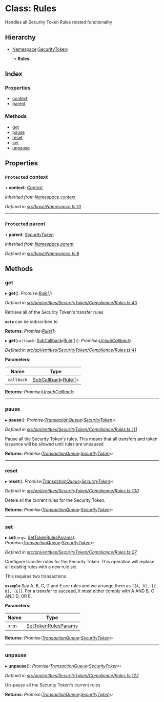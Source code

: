 # Class: Rules

Handles all Security Token Rules related functionality

## Hierarchy

* [Namespace](_src_base_namespace_.namespace.md)‹[SecurityToken](_src_api_entities_securitytoken_index_.securitytoken.md)›

  ↳ **Rules**

## Index

### Properties

* [context](_src_api_entities_securitytoken_compliance_rules_.rules.md#protected-context)
* [parent](_src_api_entities_securitytoken_compliance_rules_.rules.md#protected-parent)

### Methods

* [get](_src_api_entities_securitytoken_compliance_rules_.rules.md#get)
* [pause](_src_api_entities_securitytoken_compliance_rules_.rules.md#pause)
* [reset](_src_api_entities_securitytoken_compliance_rules_.rules.md#reset)
* [set](_src_api_entities_securitytoken_compliance_rules_.rules.md#set)
* [unpause](_src_api_entities_securitytoken_compliance_rules_.rules.md#unpause)

## Properties

### `Protected` context

• **context**: *[Context](_src_context_index_.context.md)*

*Inherited from [Namespace](_src_base_namespace_.namespace.md).[context](_src_base_namespace_.namespace.md#protected-context)*

*Defined in [src/base/Namespace.ts:10](https://github.com/PolymathNetwork/polymesh-sdk/blob/2aa4a44/src/base/Namespace.ts#L10)*

___

### `Protected` parent

• **parent**: *[SecurityToken](_src_api_entities_securitytoken_index_.securitytoken.md)*

*Inherited from [Namespace](_src_base_namespace_.namespace.md).[parent](_src_base_namespace_.namespace.md#protected-parent)*

*Defined in [src/base/Namespace.ts:8](https://github.com/PolymathNetwork/polymesh-sdk/blob/2aa4a44/src/base/Namespace.ts#L8)*

## Methods

###  get

▸ **get**(): *Promise‹[Rule](../interfaces/_src_types_index_.rule.md)[]›*

*Defined in [src/api/entities/SecurityToken/Compliance/Rules.ts:40](https://github.com/PolymathNetwork/polymesh-sdk/blob/2aa4a44/src/api/entities/SecurityToken/Compliance/Rules.ts#L40)*

Retrieve all of the Security Token's transfer rules

**`note`** can be subscribed to

**Returns:** *Promise‹[Rule](../interfaces/_src_types_index_.rule.md)[]›*

▸ **get**(`callback`: [SubCallback](../modules/_src_types_index_.md#subcallback)‹[Rule](../interfaces/_src_types_index_.rule.md)[]›): *Promise‹[UnsubCallback](../modules/_src_types_index_.md#unsubcallback)›*

*Defined in [src/api/entities/SecurityToken/Compliance/Rules.ts:41](https://github.com/PolymathNetwork/polymesh-sdk/blob/2aa4a44/src/api/entities/SecurityToken/Compliance/Rules.ts#L41)*

**Parameters:**

Name | Type |
------ | ------ |
`callback` | [SubCallback](../modules/_src_types_index_.md#subcallback)‹[Rule](../interfaces/_src_types_index_.rule.md)[]› |

**Returns:** *Promise‹[UnsubCallback](../modules/_src_types_index_.md#unsubcallback)›*

___

###  pause

▸ **pause**(): *Promise‹[TransactionQueue](_src_base_transactionqueue_.transactionqueue.md)‹[SecurityToken](_src_api_entities_securitytoken_index_.securitytoken.md)››*

*Defined in [src/api/entities/SecurityToken/Compliance/Rules.ts:111](https://github.com/PolymathNetwork/polymesh-sdk/blob/2aa4a44/src/api/entities/SecurityToken/Compliance/Rules.ts#L111)*

Pause all the Security Token's rules. This means that all transfers and token issuance will be allowed until rules are unpaused

**Returns:** *Promise‹[TransactionQueue](_src_base_transactionqueue_.transactionqueue.md)‹[SecurityToken](_src_api_entities_securitytoken_index_.securitytoken.md)››*

___

###  reset

▸ **reset**(): *Promise‹[TransactionQueue](_src_base_transactionqueue_.transactionqueue.md)‹[SecurityToken](_src_api_entities_securitytoken_index_.securitytoken.md)››*

*Defined in [src/api/entities/SecurityToken/Compliance/Rules.ts:100](https://github.com/PolymathNetwork/polymesh-sdk/blob/2aa4a44/src/api/entities/SecurityToken/Compliance/Rules.ts#L100)*

Detele all the current rules for the Security Token.

**Returns:** *Promise‹[TransactionQueue](_src_base_transactionqueue_.transactionqueue.md)‹[SecurityToken](_src_api_entities_securitytoken_index_.securitytoken.md)››*

___

###  set

▸ **set**(`args`: [SetTokenRulesParams](../interfaces/_src_api_procedures_settokenrules_.settokenrulesparams.md)): *Promise‹[TransactionQueue](_src_base_transactionqueue_.transactionqueue.md)‹[SecurityToken](_src_api_entities_securitytoken_index_.securitytoken.md)››*

*Defined in [src/api/entities/SecurityToken/Compliance/Rules.ts:27](https://github.com/PolymathNetwork/polymesh-sdk/blob/2aa4a44/src/api/entities/SecurityToken/Compliance/Rules.ts#L27)*

Configure transfer rules for the Security Token. This operation will replace all existing rules with a new rule set

This requires two transactions

**`example`** Say A, B, C, D and E are rules and we arrange them as `[[A, B], [C, D], [E]]`.
For a transfer to succeed, it must either comply with A AND B, C AND D, OR E.

**Parameters:**

Name | Type |
------ | ------ |
`args` | [SetTokenRulesParams](../interfaces/_src_api_procedures_settokenrules_.settokenrulesparams.md) |

**Returns:** *Promise‹[TransactionQueue](_src_base_transactionqueue_.transactionqueue.md)‹[SecurityToken](_src_api_entities_securitytoken_index_.securitytoken.md)››*

___

###  unpause

▸ **unpause**(): *Promise‹[TransactionQueue](_src_base_transactionqueue_.transactionqueue.md)‹[SecurityToken](_src_api_entities_securitytoken_index_.securitytoken.md)››*

*Defined in [src/api/entities/SecurityToken/Compliance/Rules.ts:122](https://github.com/PolymathNetwork/polymesh-sdk/blob/2aa4a44/src/api/entities/SecurityToken/Compliance/Rules.ts#L122)*

Un-pause all the Security Token's current rules

**Returns:** *Promise‹[TransactionQueue](_src_base_transactionqueue_.transactionqueue.md)‹[SecurityToken](_src_api_entities_securitytoken_index_.securitytoken.md)››*

